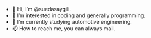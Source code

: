 - 👋 Hi, I’m @suedasaygili.
- 👀 I’m interested in coding and generally programming.
- 🌱 I’m currently studying automotive engineering.
- 📫 How to reach me, you can always mail.

<!---
suedasaygili/suedasaygili is a ✨ special ✨ repository because its `README.md` (this file) appears on your GitHub profile.
You can click the Preview link to take a look at your changes.
--->

